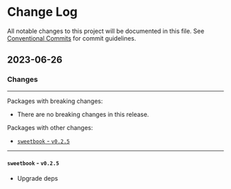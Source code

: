 # Change Log

All notable changes to this project will be documented in this file.
See [Conventional Commits](https://conventionalcommits.org) for commit guidelines.

## 2023-06-26

### Changes

---

Packages with breaking changes:

 - There are no breaking changes in this release.

Packages with other changes:

 - [`sweetbook` - `v0.2.5`](#sweetbook---v025)

---

#### `sweetbook` - `v0.2.5`

 - Upgrade deps

